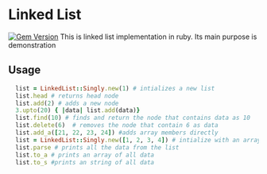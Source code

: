 # Linked List
[![Gem Version](https://badge.fury.io/rb/linked_list_sourav.svg)](http://badge.fury.io/rb/linked_list_sourav)
This is linked list implementation in ruby. Its main purpose is demonstration

## Usage

```ruby
  list = LinkedList::Singly.new(1) # intializes a new list
  list.head # returns head node
  list.add(2) # adds a new node
  3.upto(20) { |data| list.add(data)}
  list.find(10) # finds and return the node that contains data as 10
  list.delete(6)  # removes the node that contain 6 as data
  list.add_a([21, 22, 23, 24]) #adds array members directly
  list = LinkedList::Singly.new([1, 2, 3, 4]) # intialize with an array
  list.parse # prints all the data from the list
  list.to_a # prints an array of all data
  list.to_s #prints an string of all data
```
